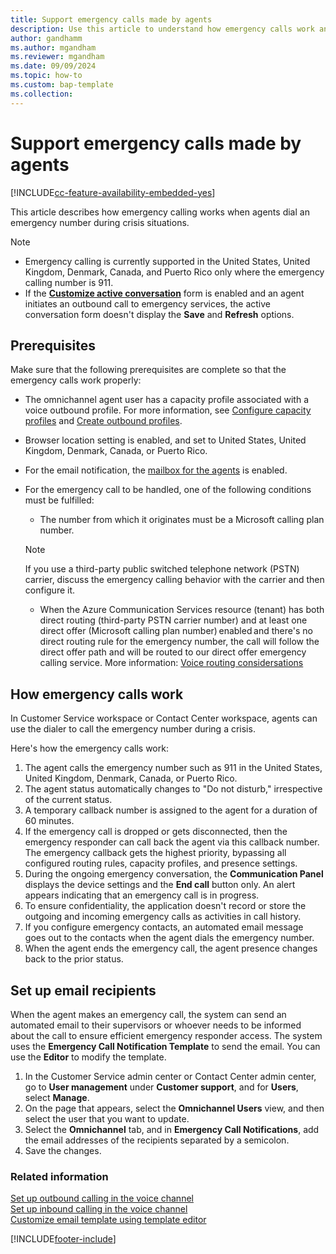 ```yaml
---
title: Support emergency calls made by agents
description: Use this article to understand how emergency calls work and how you can set up email recipients for emergency calls in Omnichannel for Customer Service.
author: gandhamm
ms.author: mgandham
ms.reviewer: mgandham
ms.date: 09/09/2024
ms.topic: how-to
ms.custom: bap-template
ms.collection:
---
```


# Support emergency calls made by agents


[!INCLUDE[cc-feature-availability-embedded-yes](../../includes/cc-feature-availability-embedded-yes.md)]


This article describes how emergency calling works when agents dial an emergency number during crisis situations.

> [!NOTE]
>
> - Emergency calling is currently supported in the United States, United Kingdom, Denmark, Canada, and Puerto Rico only where the emergency calling number is 911.
> - If the [**Customize active conversation**](add-customer-summary-settings.md#manage-active-conversation-form-settings) form is enabled and an agent initiates an outbound call to emergency services, the active conversation form doesn't display the **Save** and **Refresh** options. 

## Prerequisites

Make sure that the following prerequisites are complete so that the emergency calls work properly:

- The omnichannel agent user has a capacity profile associated with a voice outbound profile. For more information, see [Configure capacity profiles](voice-channel-outbound-calling.md#configure-capacity-profiles-and-assign-users) and [Create outbound profiles](configure-outbound-inbound-profiles.md#create-outbound-profiles).
- Browser location setting is enabled, and set to United States, United Kingdom, Denmark, Canada, or Puerto Rico.
- For the email notification, the [mailbox for the agents](/power-platform/admin/create-forward-mailboxes-edit-mailboxes) is enabled.
- For the emergency call to be handled, one of the following conditions must be fulfilled:
   - The number from which it originates must be a Microsoft calling plan number.
   
   > [!NOTE]
   > If you use a third-party public switched telephone network (PSTN) carrier, discuss the emergency calling behavior with the carrier and then configure it.  
   
   - When the Azure Communication Services resource (tenant) has both direct routing (third-party PSTN carrier number) and at least one direct offer (Microsoft calling plan number) enabled and there's no direct routing rule for the emergency number, the call will follow the direct offer path and will be routed to our direct offer emergency calling service. More information: [Voice routing considersations](/azure/communication-services/concepts/telephony/direct-routing-provisioning#voice-routing-considerations)

## How emergency calls work

In Customer Service workspace or Contact Center workspace, agents can use the dialer to call the emergency number during a crisis.

Here's how the emergency calls work:

1. The agent calls the emergency number such as 911 in the United States, United Kingdom, Denmark, Canada, or Puerto Rico.
1. The agent status automatically changes to "Do not disturb," irrespective of the current status.
1. A temporary callback number is assigned to the agent for a duration of 60 minutes. 
1. If the emergency call is dropped or gets disconnected, then the emergency responder can call back the agent via this callback number. The emergency callback gets the highest priority, bypassing all configured routing rules, capacity profiles, and presence settings.
1. During the ongoing emergency conversation, the **Communication Panel** displays the device settings and the **End call** button only. An alert appears indicating that an emergency call is in progress.
1. To ensure confidentiality, the application doesn't record or store the outgoing and incoming emergency calls as activities in call history.
1. If you configure emergency contacts, an automated email message goes out to the contacts when the agent dials the emergency number.
1. When the agent ends the emergency call, the agent presence changes back to the prior status.

## Set up email recipients

When the agent makes an emergency call, the system can send an automated email to their supervisors or whoever needs to be informed about the call to ensure efficient emergency responder access. The system uses the **Emergency Call Notification Template** to send the email. You can use the **Editor** to modify the template.

1. In the Customer Service admin center or Contact Center admin center, go to **User management** under **Customer support**, and for **Users**, select **Manage**.
1. On the page that appears, select the **Omnichannel Users** view, and then select the user that you want to update.
1. Select the **Omnichannel** tab, and in **Emergency Call Notifications**, add the email addresses of the recipients separated by a semicolon.
1. Save the changes.


### Related information

[Set up outbound calling in the voice channel](voice-channel-outbound-calling.md)  
[Set up inbound calling in the voice channel](voice-channel-inbound-calling.md)  
[Customize email template using template editor](/power-apps/user/cs-template-options?context=%2Fdynamics365%2Fcontext%2Fcustomer-service-context)  

[!INCLUDE[footer-include](../../includes/footer-banner.md)]
